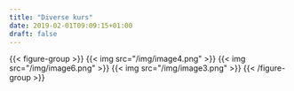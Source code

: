 ```yaml
---
title: "Diverse kurs"
date: 2019-02-01T09:09:15+01:00
draft: false
---
```


{{< figure-group >}}
{{< img src="/img/image4.png" >}}
{{< img src="/img/image6.png" >}}
{{< img src="/img/image3.png" >}}
{{< /figure-group >}}
